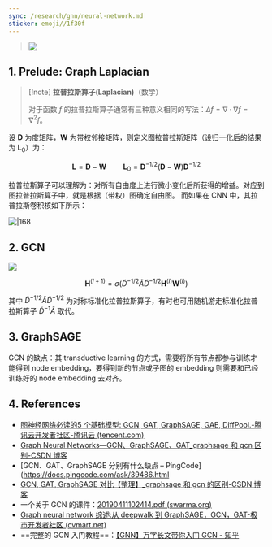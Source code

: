 ```yaml
---
sync: /research/gnn/neural-network.md
sticker: emoji//1f30f
---
```


> ![](https://img.memset0.cn/2024/09/29/M5eTwfhw.png)

## 1. Prelude: Graph Laplacian

> [!note] **拉普拉斯算子(Laplacian)**（数学）
>
> 对于函数 $f$ 的拉普拉斯算子通常有三种意义相同的写法：$\Delta f = \nabla \cdot \nabla f = \nabla^2 f$。

设 $\mathbf{D}$ 为度矩阵，$\mathbf{W}$ 为带权邻接矩阵，则定义图拉普拉斯矩阵（设归一化后的结果为 $\mathbf{L}_{0}$）为：

$$
\mathbf{L} = \mathbf{D} - \mathbf{W}\quad\quad \mathbf{L}_{0} = \mathbf{D}^{-1 / 2} (\mathbf{D} - \mathbf{W}) \mathbf{D}^{-1 / 2}
$$

拉普拉斯算子可以理解为：对所有自由度上进行微小变化后所获得的增益。对应到图拉普拉斯算子中，就是根据（带权）图确定自由图。 而如果在 CNN 中，其拉普拉斯卷积核如下所示：

![|168](https://img.memset0.cn/2025/01/21/XyUbjWS1.png)

## 2. GCN

![](https://img.memset0.cn/2024/09/29/buw7kj7S.png)

$$
\mathbf{H}^{(l+1)} = \sigma(\tilde{D}^{-1/2} \tilde{A} \tilde{D}^{-1/2} \mathbf{H}^{(l)} \mathbf{W}^{(l)})
$$

其中 $\tilde{D}^{-1/2} \tilde{A} \tilde{D}^{-1/2}$ 为对称标准化拉普拉斯算子，有时也可用随机游走标准化拉普拉斯算子 $\tilde{D}^{-1} \tilde{A}$ 取代。

## 3. GraphSAGE

GCN 的缺点：其 transductive learning 的方式，需要将所有节点都参与训练才能得到 node embedding，要得到新的节点或子图的 embedding 则需要和已经训练好的 node embedding 去对齐。

## 4. References

- [图神经网络必读的 ​5 个基础模型: GCN, GAT, GraphSAGE, GAE, DiffPool.-腾讯云开发者社区-腾讯云 (tencent.com)](https://cloud.tencent.com/developer/article/2284994)
- [Graph Neural Networks—GCN、GraphSAGE、GAT_graphsage 和 gcn 区别-CSDN 博客](https://blog.csdn.net/Frank_LJiang/article/details/115845904)
- [GCN、GAT、GraphSAGE 分别有什么缺点 – PingCode](https://docs.pingcode.com/ask/39486.html
- [GCN, GAT, GraphSAGE 对比【整理】\_graphsage 和 gcn 的区别-CSDN 博客](https://blog.csdn.net/Kadima08/article/details/124068272)
- 一个关于 GCN 的课件：[20190411102414.pdf (swarma.org)](https://qiniu.swarma.org/public/file/ppt/20190411102414.pdf)
- [Graph neural network 综述:从 deepwalk 到 GraphSAGE，GCN，GAT-极市开发者社区 (cvmart.net)](https://www.cvmart.net/community/detail/3958)
- ==完整的 GCN 入门教程==：[【GNN】万字长文带你入门 GCN - 知乎](https://zhuanlan.zhihu.com/p/120311352)
